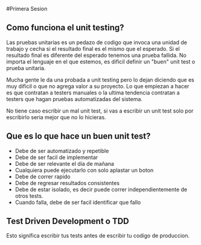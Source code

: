 #Primera Sesion

## Como funciona el unit testing?

Las pruebas unitarias es un pedazo de codigo que invoca una unidad de trabajo y cecha si el resultado final es el mismo que el esperado. Si el resultado final es diferente del esperado tenemos una prueba fallida. No importa el lenguaje en el que estemos, es dificil definir un "buen" unit test o prueba unitaria.

Mucha gente le da una probada a unit testing pero lo dejan diciendo que es muy dificil o que no agrega valor a su proyecto. Lo que empiezan a hacer es que contratan a testers manuales o la ultima tendencia contratan a testers que hagan pruebas automatizadas del sistema.

No tiene caso escribir un mal unit test, si vas a escribir un unit test solo por escribirlo seria mejor que no lo hicieras.

## Que es lo que hace un buen unit test?

* Debe de ser automatizado y repetible
* Debe de ser facil de implementar
* Debe de ser relevante el dia de mañana
* Cualquiera puede ejecutarlo con solo aplastar un boton
* Debe de correr rapido
* Debe de regresar resultados consistentes
* Debe de estar isolado, es decir puede correr independientemente de otros tests.
* Cuando falla, debe de ser facil identificar que fallo


## Test Driven Development o TDD
Esto significa escribir tus tests antes de escribir tu codigo de produccion.